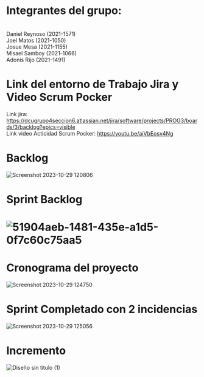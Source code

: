<h1>Integrantes del grupo:</h1><br>
  Daniel Reynoso (2021-1571)<br>
  Joel Matos (2021-1050)<br>
  Josue Mesa (2021-1155)<br>
  Misael Samboy (2021-1066)<br>
  Adonis Rijo (2021-1491)



<h1>Link del entorno de Trabajo Jira y Video Scrum Pocker</h1>

Link jira: https://dcugrupo4seccion6.atlassian.net/jira/software/projects/PROG3/boards/3/backlog?epics=visible <br>
Link video Acticidad Scrum Pocker: https://youtu.be/aiVbEosv4Ng

<h1>Backlog</h1>

![Screenshot 2023-10-29 120806](https://github.com/DanielReyno/Scrum-Project/assets/121466966/bc8a2ec9-5c3c-40cb-b9ed-46f4c8d1ecbf)

<h1>Sprint Backlog<h1>

![51904aeb-1481-435e-a1d5-0f7c60c75aa5](https://github.com/DanielReyno/Scrum-Project/assets/121466966/890ef60c-231b-4237-919f-c4b16a70753d)

<h1>Cronograma del proyecto</h1>

![Screenshot 2023-10-29 124750](https://github.com/DanielReyno/Scrum-Project/assets/121466966/8277414a-4589-4a65-bdc1-607d861a7a90)

<h1>Sprint Completado con 2 incidencias</h1>

![Screenshot 2023-10-29 125056](https://github.com/DanielReyno/Scrum-Project/assets/121466966/38cef15c-14db-41cd-92de-12cdea3aef0e)

<h1>Incremento</h1>

![Diseño sin título (1)](https://github.com/DanielReyno/Scrum-Project/assets/121466966/5493180d-0c40-4eaf-bd7f-06efce49a1ab)




